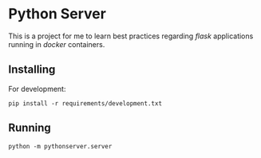 # Python Server

This is a project for me to learn best practices regarding _flask_ applications running in _docker_ containers.

## Installing

For development:

`pip install -r requirements/development.txt`

## Running

`python -m pythonserver.server`

